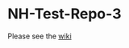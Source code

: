 # NH-Test-Repo-3


Please see the [wiki](https://github.com/NeilHernimanONS/NH-Test-Repo-3/wiki)




